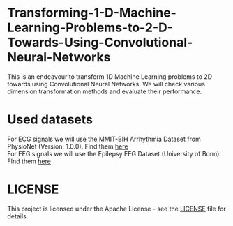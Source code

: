 # Transforming-1-D-Machine-Learning-Problems-to-2-D-Towards-Using-Convolutional-Neural-Networks 
This is an endeavour to transform 1D Machine Learning problems to 2D towards using Convolutional Neural Networks. We will check various dimension transformation methods and evaluate their performance. 

# Used datasets
For ECG signals we will use the MMIT-BIH Arrhythmia Dataset from PhysioNet (Version: 1.0.0). Find them [here](https://physionet.org/content/mitdb/1.0.0/)  
For EEG signals we will use the Epilepsy EEG Dataset (University of Bonn). FInd them [here](https://www.ukbonn.de/epileptologie/arbeitsgruppen/ag-lehnertz-neurophysik/downloads/)

# LICENSE
This project is licensed under the Apache License - see the [LICENSE](https://github.com/GeoLek/Transforming-1D-CNNs-to-2D-CNNs/blob/main/LICENSE) file for details.

